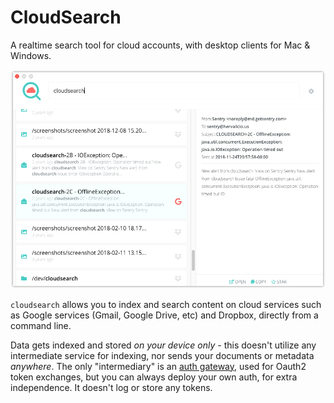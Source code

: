 # CloudSearch

A realtime search tool for cloud accounts, with desktop clients for Mac & Windows.

![](img.png)

`cloudsearch` allows you to index and search content on cloud services such as Google services
(Gmail, Google Drive, etc) and Dropbox, directly from a command line.

Data gets indexed and stored _on your device only_ - this doesn't utilize any intermediate service
for indexing, nor sends your documents or metadata _anywhere_. The only "intermediary" is an [auth gateway](http://github.com/herval/authgateway),
used for Oauth2 token exchanges, but you can always deploy your own auth, for extra independence. It doesn't log or store any tokens.
